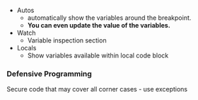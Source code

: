 - Autos
    - automatically show the variables around the breakpoint.
    - **You can even update the value of the variables.**
- Watch
    - Variable inspection section
- Locals
    - Show variables available within local code block

### Defensive Programming

Secure code that may cover all corner cases - use exceptions